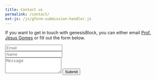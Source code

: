 ```yaml
---
title: Contact us
permalink: /contact/
ext-js: /js/gform-submission-handler.js
---
```


If you want to get in touch with genesisBlock, you can either email <a href="mailto:genesis.block@fecap.edu.br">Prof. Jésus Gomes</a> or fill out the form below. 

  <form id="gform" method="POST" class="pure-form pure-form-stacked" data-email="example@email.net"
  action="https://script.google.com/macros/s/AKfycbwy9hyU8QGx9Fxzm8t0x2qthrSrX-cifqwaPVxwSpeTYLsZ9Pw7/exec">
  <div class="row">
    <div class="col-xs-6">
      <input type="email" name="_replyto" class="form-control input-lg" placeholder="Email" title="Email">
    </div>
    <div class="col-xs-6">
      <input type="text" name="name" class="form-control input-lg" placeholder="Name" title="Name">
    </div>
  </div>
  <input type="hidden" name="_subject" value="New submission from genesisBlock website">
  <textarea type="text" name="content" class="form-control input-lg" placeholder="Message" title="Message" required="required" rows="3"></textarea>
  <input type="text" name="_gotcha" style="display:none">
  <input type="hidden" name="_next" value="./contact?message=Your message was sent successfully, thanks!" />
  <button type="submit" class="btn btn-lg btn-primary">Submit</button>
</form>
